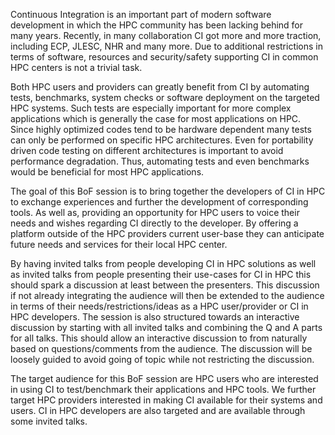 Continuous Integration is an important part of modern software development in which the HPC community has been lacking behind for many years. Recently, in many collaboration CI got more and more traction, including ECP, JLESC, NHR and many more. Due to additional restrictions in terms of software, resources and security/safety supporting CI in common HPC centers is not a trivial task. 

Both HPC users and providers can greatly benefit from CI by automating tests, benchmarks, system checks or software deployment on the targeted HPC systems. Such tests are especially important for more complex applications which is generally the case for most applications on HPC. Since highly optimized codes tend to be hardware dependent many tests can only be performed on specific HPC architectures. Even for portability driven code testing on different architectures is important to avoid performance degradation. Thus, automating tests and even benchmarks would be beneficial for most HPC applications.

The goal of this BoF session is to bring together the developers of CI in HPC to exchange experiences and further the development of corresponding tools. As well as, providing an opportunity for HPC users to voice their needs and wishes regarding CI directly to the developer. By offering a platform outside of the HPC providers current user-base they can anticipate future needs and services for their local HPC center.



By having invited talks from people developing CI in HPC solutions as well as invited talks from people presenting their use-cases for CI in HPC this should spark a discussion at least between the presenters. This discussion if not already integrating the audience will then be extended to the audience in terms of their needs/restrictions/ideas as a HPC user/provider or CI in HPC developers.
The session is also structured towards an interactive discussion by starting with all invited talks and combining the Q and A parts for all talks. This should allow an interactive discussion to from naturally based on questions/comments from the audience. The discussion will be loosely guided to avoid going of topic while not restricting the discussion.



The target audience for this BoF session are HPC users who are interested in using CI to test/benchmark their applications and HPC tools. We further target HPC providers interested in making CI available for their systems and users. CI in HPC developers are also targeted and are available through some invited talks.
